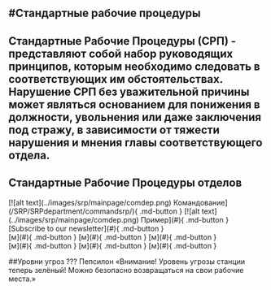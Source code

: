#Стандартные рабочие процедуры
---
**Стандартные Рабочие Процедуры (СРП)** - представляют собой набор руководящих принципов, которым необходимо следовать в соответствующих им обстоятельствах. Нарушение СРП без уважительной причины может являться основанием для понижения в должности, увольнения или даже заключения под стражу, в зависимости от тяжести нарушения и мнения главы соответствующего отдела.
---
Стандартные Рабочие Процедуры отделов
---
<div class="grid cards" markdown>
[![alt text](../images/srp/mainpage/comdep.png) Командование](/SRP/SRPdepartment/commandsrp/){ .md-button }
[![alt text](../images/srp/mainpage/comdep.png) Пример](#){ .md-button }
[Subscribe to our newsletter](#){ .md-button }
</div>
<div class="grid cards" markdown>
[м](#){ .md-button }
[м](#){ .md-button }
[м](#){ .md-button }
</div>
<div class="grid cards" markdown>
[м](#){ .md-button }
[м](#){ .md-button }
[м](#){ .md-button }
</div>

##Уровни угроз
??? Пепсилон
    «Внимание! Уровень угрозы станции теперь зелёный! Можно безопасно возвращаться на свои рабочие места.»







